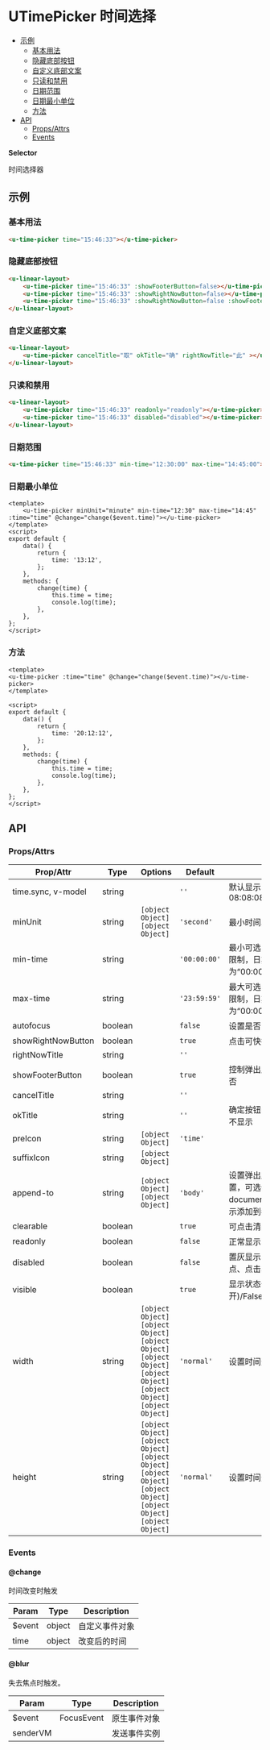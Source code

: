 <!-- 该 README.md 根据 api.yaml 和 docs/*.md 自动生成，为了方便在 GitHub 和 NPM 上查阅。如需修改，请查看源文件 -->

# UTimePicker 时间选择

- [示例](#示例)
    - [基本用法](#基本用法)
    - [隐藏底部按钮](#隐藏底部按钮)
    - [自定义底部文案](#自定义底部文案)
    - [只读和禁用](#只读和禁用)
    - [日期范围](#日期范围)
    - [日期最小单位](#日期最小单位)
    - [方法](#方法)
- [API]()
    - [Props/Attrs](#propsattrs)
    - [Events](#events)

**Selector**

时间选择器

## 示例
### 基本用法

``` html
<u-time-picker time="15:46:33"></u-time-picker>
```

### 隐藏底部按钮

```html
<u-linear-layout>
    <u-time-picker time="15:46:33" :showFooterButton=false></u-time-picker>
    <u-time-picker time="15:46:33" :showRightNowButton=false></u-time-picker>
    <u-time-picker time="15:46:33" :showRightNowButton=false :showFooterButton=false></u-time-picker>
</u-linear-layout>
```

### 自定义底部文案

```html
<u-linear-layout>
    <u-time-picker cancelTitle="取" okTitle="确" rightNowTitle="此" ></u-time-picker>
</u-linear-layout>
```

### 只读和禁用
``` html
<u-linear-layout>
    <u-time-picker time="15:46:33" readonly="readonly"></u-time-picker>
    <u-time-picker time="15:46:33" disabled="disabled"></u-time-picker>
</u-linear-layout>
```

### 日期范围
``` html
<u-time-picker time="15:46:33" min-time="12:30:00" max-time="14:45:00"></u-time-picker>
```

### 日期最小单位
``` vue
<template>
    <u-time-picker minUnit="minute" min-time="12:30" max-time="14:45" :time="time" @change="change($event.time)"></u-time-picker>
</template>
<script>
export default {
	data() {
		return {
			time: '13:12',
		};
	},
    methods: {
        change(time) {
            this.time = time;
            console.log(time);
        },
    },
};
</script>
```
### 方法

``` vue
<template>
<u-time-picker :time="time" @change="change($event.time)"></u-time-picker>
</template>

<script>
export default {
	data() {
		return {
			time: '20:12:12',
		};
	},
    methods: {
        change(time) {
            this.time = time;
            console.log(time);
        },
    },
};
</script>
```

## API
### Props/Attrs

| Prop/Attr | Type | Options | Default | Description |
| --------- | ---- | ------- | ------- | ----------- |
| time.sync, v-model | string |  | `''` | 默认显示的时间值，格式如08:08:08 |
| minUnit | string | `[object Object]`<br/>`[object Object]` | `'second'` | 最小时间单位 |
| min-time | string |  | `'00:00:00'` | 最小可选的时间值，填写null则不限制，日期填写格式为“00:00:00” |
| max-time | string |  | `'23:59:59'` | 最大可选的时间值，填写null则不限制，日期填写格式为“00:00:00” |
| autofocus | boolean |  | `false` | 设置是否自动获取焦点 |
| showRightNowButton | boolean |  | `true` | 点击可快捷选择当前时间 |
| rightNowTitle | string |  | `''` |  |
| showFooterButton | boolean |  | `true` | 控制弹出层的关闭和设置的生效与否 |
| cancelTitle | string |  | `''` |  |
| okTitle | string |  | `''` | 确定按钮的显示名称，如果为空则不显示 |
| preIcon | string | `[object Object]` | `'time'` |  |
| suffixIcon | string | `[object Object]` |  |  |
| append-to | string | `[object Object]`<br/>`[object Object]` | `'body'` | 设置弹出层依据哪个元素定位位置，可选值：`'body'`表示添加到 document.body，`'reference'`表示添加到参考元素中。 |
| clearable | boolean |  | `true` | 可点击清除按钮一键清除内容 |
| readonly | boolean |  | `false` | 正常显示，但禁止选择/输入 |
| disabled | boolean |  | `false` | 置灰显示，且禁止任何交互（焦点、点击、选择、输入等） |
| visible | boolean |  | `true` | 显示状态分为“True(打开)/False(关闭)”，默认为“打开” |
| width | string | `[object Object]`<br/>`[object Object]`<br/>`[object Object]`<br/>`[object Object]`<br/>`[object Object]`<br/>`[object Object]`<br/>`[object Object]` | `'normal'` | 设置时间选择输入框宽度大小 |
| height | string | `[object Object]`<br/>`[object Object]`<br/>`[object Object]`<br/>`[object Object]`<br/>`[object Object]`<br/>`[object Object]`<br/>`[object Object]` | `'normal'` | 设置时间选择输入框高度大小 |

### Events

#### @change

时间改变时触发

| Param | Type | Description |
| ----- | ---- | ----------- |
| $event | object | 自定义事件对象 |
| time | object | 改变后的时间 |

#### @blur

失去焦点时触发。

| Param | Type | Description |
| ----- | ---- | ----------- |
| $event | FocusEvent | 原生事件对象 |
| senderVM |  | 发送事件实例 |

